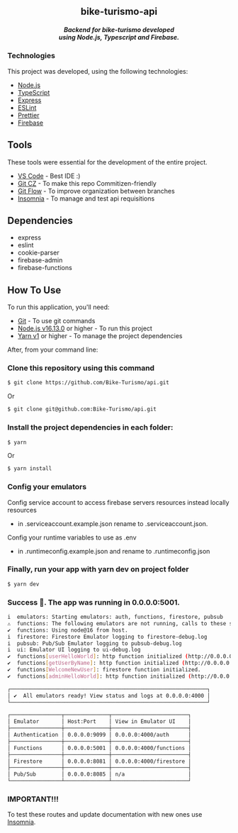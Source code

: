 <h2 align="center">
  bike-turismo-api
</h2>
<h5 align="center">
 Backend for bike-turismo developed <br/> using Node.js, Typescript and Firebase.
</h4>

### Technologies

This project was developed, using the following technologies:

- [Node.js](nodejs)
- [TypeScript](https://www.typescriptlang.org)
- [Express](https://expressjs.com)
- [ESLint](https://eslint.org)
- [Prettier](https://prettier.io)
- [Firebase](https://firebase.google.com)

## Tools

These tools were essential for the development of the entire project.

- [VS Code][vc] - Best IDE :)
- [Git CZ](https://github.com/commitizen/cz-cli) - To make this repo Commitizen-friendly
- [Git Flow](https://danielkummer.github.io/git-flow-cheatsheet/index.html) - To improve organization between branches
- [Insomnia](https://insomnia.rest/) - To manage and test api requisitions

## Dependencies

- express
- eslint
- cookie-parser
- firebase-admin
- firebase-functions

## How To Use

To run this application, you'll need:

- [Git](https://git-scm.com) - To use git commands
- [Node.js v16.13.0][nodejs] or higher - To run this project
- [Yarn v1](https://yarnpkg.com) or higher - To manage the project dependencies

[nodejs]: https://nodejs.org/
[vc]: https://code.visualstudio.com/

After, from your command line:

### Clone this repository using this command

```bash
$ git clone https://github.com/Bike-Turismo/api.git
```
Or

```bash
$ git clone git@github.com:Bike-Turismo/api.git
```

### Install the project dependencies in each folder:

```bash
$ yarn
```
Or

```bash
$ yarn install
```

### Config your emulators
Config service account to access firebase servers resources instead locally resources
- in .serviceaccount.example.json rename to .serviceaccount.json.

Config your runtime variables to use as .env
- in .runtimeconfig.example.json and rename to .runtimeconfig.json

### Finally, run your app with yarn dev on project folder

```bash
$ yarn dev
```

### Success 🚀. The app was running in 0.0.0.0:5001.

```bash
i  emulators: Starting emulators: auth, functions, firestore, pubsub
⚠  functions: The following emulators are not running, calls to these services from the Functions emulator will affect production: database, hosting
✔  functions: Using node@16 from host.
i  firestore: Firestore Emulator logging to firestore-debug.log
i  pubsub: Pub/Sub Emulator logging to pubsub-debug.log
i  ui: Emulator UI logging to ui-debug.log
✔  functions[userHelloWorld]: http function initialized (http://0.0.0.0:5001/bike-turismo/us-central1/userHelloWorld).
✔  functions[getUserByName]: http function initialized (http://0.0.0.0:5001/bike-turismo/us-central1/getUserByName).
✔  functions[WelcomeNewUser]: firestore function initialized.
✔  functions[adminHelloWorld]: http function initialized (http://0.0.0.0:5001/bike-turismo/us-central1/adminHelloWorld).

┌──────────────────────────────────────────────────────────────┐
│ ✔  All emulators ready! View status and logs at 0.0.0.0:4000 │
└──────────────────────────────────────────────────────────────┘

┌────────────────┬──────────────┬────────────────────────┐
│ Emulator       │ Host:Port    │ View in Emulator UI    │
├────────────────┼──────────────┼────────────────────────┤
│ Authentication │ 0.0.0.0:9099 │ 0.0.0.0:4000/auth      │
├────────────────┼──────────────┼────────────────────────┤
│ Functions      │ 0.0.0.0:5001 │ 0.0.0.0:4000/functions │
├────────────────┼──────────────┼────────────────────────┤
│ Firestore      │ 0.0.0.0:8081 │ 0.0.0.0:4000/firestore │
├────────────────┼──────────────┼────────────────────────┤
│ Pub/Sub        │ 0.0.0.0:8085 │ n/a                    │
└────────────────┴──────────────┴────────────────────────┘
```

### IMPORTANT!!!

To test these routes and update documentation with new ones use [Insomnia](https://docs.insomnia.rest/insomnia/design-documents).

